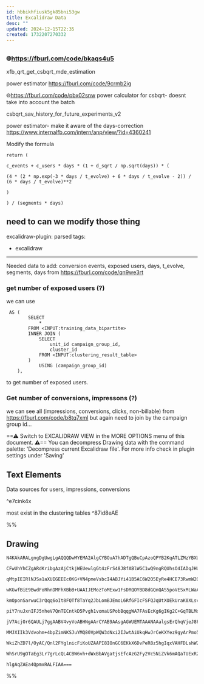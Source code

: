 ```yaml
---
id: hbbikhfiusk5gk85bni53gw
title: Excalidraw Data
desc: ""
updated: 2024-12-15T22:35
created: 1732207270332
---
```

## 

### 🌐<https://fburl.com/code/bkaqs4u5>

xfb_qrt_get_csbqrt_mde_estimation

power estimator
<https://fburl.com/code/9crmb2ig>

🌐<https://fburl.com/code/pbx02snw>
power calculator for csbqrt- doesnt take 
into account the batch

csbqrt_sav_history_for_future_experiments_v2

power estimator- make 
it aware of the days-correction
<https://www.internalfb.com/intern/anp/view/?id=4360241>

Modify the formula

```
return (

c_events + c_users * days * (1 + d_sqrt / np.sqrt(days)) * (

(4 * (2 * np.exp(-3 * days / t_evolve) + 6 * days / t_evolve - 2)) / (6 * days / t_evolve)**2

)

) / (segments * days)
```

## need to can we modify those thing

excalidraw-plugin: parsed
tags:

- excalidraw

* * *

Needed data to add:
conversion events, exposed users, days, t_evolve, segments, days
from <https://fburl.com/code/qn9we3rt>

### get number of exposed users (?)

we can use 

```
 AS (
        SELECT
            *
        FROM <INPUT:training_data_bipartite>
        INNER JOIN (
            SELECT
                unit_id campaign_group_id,
                cluster_id
            FROM <INPUT:clustering_result_table>
        )
            USING (campaign_group_id)
    ),
```

to get number of exposed users.

### Get number of conversions, impressons (?)

we can see all (impressions, conversions, clicks, non-billable) from 
<https://fburl.com/code/b8tq7xml>
but again need to join by the campaign group id...

==⚠  Switch to EXCALIDRAW VIEW in the MORE OPTIONS menu of this document. ⚠== You can decompress Drawing data with the command palette: 'Decompress current Excalidraw file'. For more info check in plugin settings under 'Saving'

## Text Elements

Data sources for 
users, impressions, conversions

 ^e7cink4x

most exist in the clustering tables
 ^87id8eAE

%%

## Drawing

```compressed-json
N4KAkARALgngDgUwgLgAQQQDwMYEMA2AlgCYBOuA7hADTgQBuCpAzoQPYB2KqATLZMzYBXUtiRoIACyhQ4zZAHoFAc0JRJQgEYA6bGwC2CgF7N6hbEcK4OCtptbErHALRY8RMpWdx8Q1TdIEfARcZgRmBShcZQUebQAWbQBGGjoghH0EDihmbgBtcDBQMBLoeHF0KCwoVJLIRhZ2LjQkgAYk/lKG1k4AOU4xbgBWHgB2IYBOAA4pifjOyEIOYixu

CFwUhYhCZgARdKribgAzAjCtkjWEUewlgGt4zFrS48J8fABlWGC1wQ9ngRQUhsO4IADqJHU3D4hUBwNBXxgPwkf0uW2BfkkHHCuRaWzYcFwt1g3DarS21mUyNQ5NhECeaGcE1G2iGrWZ8TGAGYAGxTJI8+Z0mDcZxcoaJHjsybxUY8HlDHk8IZbZhAkEIADCbHwbFIawAxEkEMbjQCIJoiXdlBjltrdfqJEDrMxCYFsuaKJDJNDmdplcyJZN+fFW

qMtpIEIRlNJSa1aXUIGEEEc0KG+VN4pmeVsbcI4ABJYi41B5AC6W2O5EyRe4HCE73RwmW2OYJfrjbpmmbxAAosFMtkS+WtkI4MRcIdSXKJVzZvLWjwOnSiBw7nWG/gtrrsKDU6hTvhznTjpwoB9CEYKlLK2eAGK4fRvEVoFV0qqYGoSXaT3CoQQiGIzAHnqqAADr1mELDUKghD6HAgRtk0zAwXoHDdMhEEQea5AUAAKtUaw/lE/7CKI4QgaQ4GQU

wKGwfBiE9BwdFoRhnDMFhXBbB+UAAIJEMozToMExw1FsDRQOYBD8dGQnQAS5poVESxMLWaAdludJ6tGSwEARn5Eb+pGARRp5URBQhQXRcEITiyGoZwbHMZx5q4EIUBsAASuEl4VECQgINuKkABJRjGX6oEk/pDIUAC+nTFKUsCIGsPHmk53BchM4m0U0/QcIMLRJPEXLxGVxU5nSSwrAy6C4Dw5o7PswRTmgh7HomlwSFMowkFMCC8b25qvO8iLU

kmOponSarwuC3rQqq6oIt8FQTf8TaYq2JbLomBJEmoL6RfGFIcFSFQJqUtXOEkUraK0XLsvEZITCMxVTFsh3XTM2ijMyxUTAqUxSlyN2LbN9p6oapomkgWyWrueZCHaOqQ065DMW6WRiXSXrEFCaBclld0TByAOZoTc4RmFsavhdAgICmpISnKow8qMSTvXSiOFsW+QVie1YIGpqAaRtLY4hunaJt2SN9gOWPDvziZjhOrWRTOJWzFyrOTEFa6S5

piY7nuJxnIFJ5nheV7QnTECntkD5Pvgh1vomaUSPobBqqgWA7FAsEcKg6gIKg2C+GqTBLMoQe4JowQcVxdK4fpEUQJ73u+97SxB5Gofh1UpBRzHcfhNh3HVDJglrCJ2OJhJUn4JXckeXAilnrgKmkMLotaYX/h6YRHte/7mf+9nwd55ZBdF1EJcJ657leT51toP55tGyF1MRVFypxQl77lGsgTYFEp0/DljScDbF9MflhW8EkcoA2yFzLKsEi4K0

jV7AcjOr6QAULj7ggAABV4vyVoABHNgAArCYAB9AAsgAGWUEMTAAANAAalgsErQhqVjeJ8FavxJpHDBhqCEeMfRoBhImGaGoxqrVROQpOwgYxbVJPiQkxJDpkhOmdbgtsroc1aNoHkrQhhsj5ADZk8pKqJk+pyIY2g5hhlaCVeIQxRj3R2qUBhoIIaOnQEaGGZo4ZWkRsjB0qV0aulwO6WupRcb41QFlCYCRxgvSXFmEq4wqbRhpm4pUrIeQcx4F

MMJXIIk3Vdvohm+4bpZimNKSJuYMQ80VpWQW3dNxi2IJwtAiUkqHwJrCeKXYez9gyArPmo5xyTj/urZUmsyZhOyiue4BttxsF3E09qCA4rgCVusOAcAviNO4IlaAkZMjV0CU4hghAEAUAAEKWNtMQIxhpji7L2c8CA2ARCOILFUfQXxwYo2MRAUx0MDlHNICcs56yEabO2WjF0mMPSdEOccrGpyMh3iIUw0h61Ci/Mef8s5FzKHzVoT8h5TyMgwu

WkiZhZD7l/OyAC/Qnl2FYglnicFiKoUZAAPI8IOnGC6EKkX6DvPeR8z5hgIqxVAHFDLshW2vDSkl2KzkpybtXBAolMWQv5ciqIpA+KPLYBQSMuB9w91KHy9lZzezLF4rK+VIRgEOOBFQVl4q1UZC1QavCpT0CbIOcwbAwJ3gYO4GVHk/oQY8AmA9DR90wkKIEHanU+AACa3AdFclZKMUYhMIk8jkYKH5Rg2AGCmXSegBAAqknEQ9aNe9iVspxXi2

WhSrU9gOTaEg3Lr7grLcQL4CBW6vh+dWxBbAVgatjsEfcAzG2Fy2Vc5NiZVk6mAQaTUExR2jvNN5ZQDYHGGl7Lsed86IA5pVWylFCAKWSXYt08FVZHwIG8m/Qup1+2lCyO2ppa8thh0IPWoOAD16lA4Pu7gV6tLuVXH5B9K7IB2BgQgE+zAPjPrgM21tz6S6drNj8okklGB4UTfgU9kBkrMPSCfJoikp4GAtSldSeSVy9JNm1aDK5Qh8Qw/BxDBs

hlgAqZAEa4QpmxRALFIAA===
```

%%

